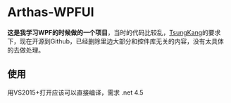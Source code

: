 # Arthas-WPFUI
**这是我学习WPF的时候做的一个项目**，当时的代码比较乱，[TsungKang](https://github.com/TkYu)的要求下，现在开源到Github，已经删除里边大部分和控件库无关的内容，没有太具体的去做处理。

## 使用
用VS2015+打开应该可以直接编译，需求 .net 4.5